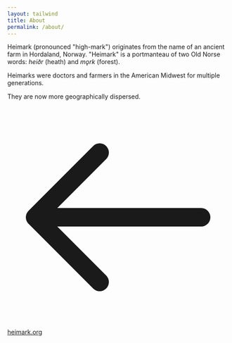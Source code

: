 ```yaml
---
layout: tailwind
title: About
permalink: /about/
---
```


<div class="min-h-screen bg-white dark:bg-gray-900 flex items-center justify-center p-4 transition-colors duration-200">
  <div class="max-w-4xl mx-auto space-y-8">
    <div class="prose prose-lg dark:prose-invert max-w-none">
      <p class="text-gray-700 dark:text-gray-300 leading-relaxed text-lg">
        Heimark (pronounced "high-mark") originates from the name of an ancient farm in Hordaland, Norway. "Heimark" is a portmanteau of two Old Norse words: <em class="text-gray-900 dark:text-white">heiðr</em> (heath) and <em class="text-gray-900 dark:text-white">mǫrk</em> (forest).
      </p>
      <p class="text-gray-700 dark:text-gray-300 leading-relaxed text-lg mt-6">
        Heimarks were doctors and farmers in the American Midwest for multiple generations. 
      </p>
      <p class="text-gray-700 dark:text-gray-300 leading-relaxed text-lg mt-6">
        They are now more geographically dispersed. 
      </p>    
    </div>
    <div class="pt-8">
      <a href="/" class="inline-flex items-center text-gray-600 dark:text-gray-400 hover:text-gray-900 dark:hover:text-white transition-colors duration-200">
        <svg class="w-4 h-4 mr-2" fill="none" stroke="currentColor" viewBox="0 0 24 24">
          <path stroke-linecap="round" stroke-linejoin="round" stroke-width="2" d="M10 19l-7-7m0 0l7-7m-7 7h18"></path>
        </svg>
        heimark.org
      </a>
    </div>
  </div>
</div>
